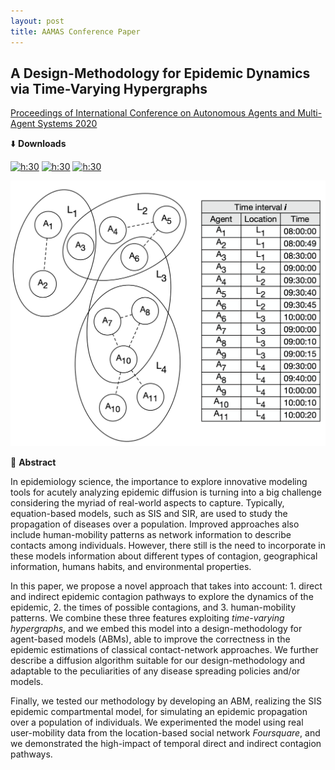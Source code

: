 ```yaml
---
layout: post
title: AAMAS Conference Paper
---
```


[aamas20]: https://aamas2020.conference.auckland.ac.nz
[example]: https://raw.githubusercontent.com/spagnuolocarmine/spagnuolocarmine.github.io/master/assets/files/share/tvg_example.png


## A Design-Methodology for Epidemic Dynamics via Time-Varying Hypergraphs

[Proceedings of International Conference on Autonomous Agents and Multi-Agent Systems 2020](https://aamas2020.conference.auckland.ac.nz)


⬇️  **Downloads**

[![h:30](https://img.shields.io/badge/PDF-red)](http://www.ifaamas.org/Proceedings/aamas2020/pdfs/p61.pdf) [![h:30](https://img.shields.io/badge/Slide-Extended-gree)](https://raw.githubusercontent.com/spagnuolocarmine/spagnuolocarmine.github.io/master/assets/files/share/aamas'20.pdf) [![h:30](https://img.shields.io/badge/📧-cspagnuolo%40unisa.it-green)](mailto:cspagnuolo@unisa.it)


![working_chart][example]

👀 **Abstract** 

In epidemiology science, the importance to explore innovative modeling tools for acutely analyzing epidemic diffusion is turning into a big challenge considering the myriad of real-world aspects to capture. Typically, equation-based models, such as SIS and SIR, are used to study the propagation of diseases over a population. Improved approaches also include human-mobility patterns as network information to describe contacts among individuals. However, there still is the need to incorporate in these models information about different types of contagion, geographical information, humans habits, and environmental properties.

In this paper, we propose a novel approach that takes into account: 1. direct and indirect epidemic contagion pathways to explore the dynamics of the epidemic, 2. the times of possible contagions, and 3. human-mobility patterns. We combine these three features exploiting _time-varying hypergraphs_, and we embed this model into a design-methodology for agent-based models (ABMs), able to improve the correctness in the epidemic estimations of classical contact-network approaches. We further describe a diffusion algorithm suitable for our design-methodology and adaptable to the peculiarities of any disease spreading policies and/or models.

Finally, we tested our methodology by developing an ABM, realizing the SIS epidemic compartmental model, for simulating an epidemic propagation over a population of individuals. We experimented the model using real user-mobility data from the location-based social network _Foursquare_, and we demonstrated the high-impact of temporal direct and indirect contagion pathways.


